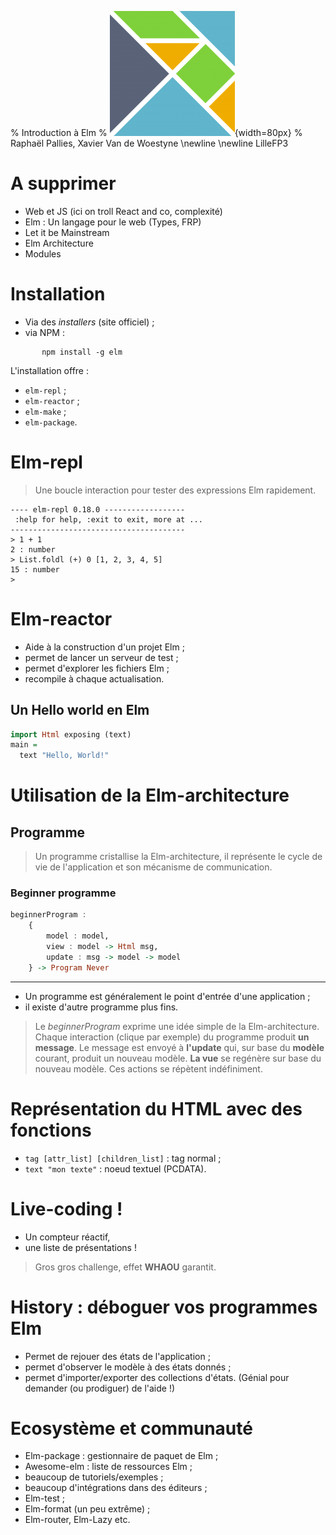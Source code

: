 % Introduction à Elm
% ![](images/logo.png){width=80px}
% Raphaël Pallies, Xavier Van de Woestyne \newline \newline LilleFP3

# A supprimer

-  Web et JS (ici on troll React and co, complexité)
-  Elm : Un langage pour le web (Types, FRP)
-  Let it be Mainstream
-  Elm Architecture
-  Modules



# Installation

- Via des *installers* (site officiel) ;
- via NPM :

```shell
       npm install -g elm
```

L'installation offre :

-  `elm-repl` ;
-  `elm-reactor` ;
-  `elm-make` ;
-  `elm-package`.

# Elm-repl

> Une boucle interaction pour tester des expressions Elm rapidement.


```shell
---- elm-repl 0.18.0 ------------------
 :help for help, :exit to exit, more at ...
---------------------------------------
> 1 + 1
2 : number
> List.foldl (+) 0 [1, 2, 3, 4, 5]
15 : number
>
```

# Elm-reactor

- Aide à la construction d'un projet Elm ;
- permet de lancer un serveur de test ;
- permet d'explorer les fichiers Elm ;
- recompile à chaque actualisation.

## Un Hello world en Elm

```haskell
import Html exposing (text)
main =
  text "Hello, World!"

```

# Utilisation de la Elm-architecture

## Programme
> Un programme cristallise la Elm-architecture,
> il représente le cycle de vie de l'application et
> son mécanisme de communication.

### Beginner programme

```haskell
beginnerProgram :
    {
        model : model,
        view : model -> Html msg,
        update : msg -> model -> model
    } -> Program Never
```

---

- Un programme est généralement le point d'entrée d'une application ;
- il existe d'autre programme plus fins.

> Le *beginnerProgram* exprime une idée simple de la Elm-architecture. Chaque
> interaction (clique par exemple) du programme produit **un message**. Le message
> est envoyé à **l'update** qui, sur base du **modèle** courant, produit un nouveau
> modèle. **La vue** se regénère sur base du nouveau modèle. Ces actions se répètent
> indéfiniment.


# Représentation du HTML avec des fonctions

-  `tag [attr_list] [children_list]` : tag normal ;
-  `text "mon texte"` : noeud textuel (PCDATA).

# Live-coding !

-  Un compteur réactif,
-  une liste de présentations !

> Gros gros challenge, effet **WHAOU** garantit.

# History : déboguer vos programmes Elm

-  Permet de rejouer des états de l'application ;
-  permet d'observer le modèle à des états donnés ;
-  permet d'importer/exporter des collections d'états. (Génial pour demander (ou prodiguer) de l'aide !)

# Ecosystème et communauté

-  Elm-package : gestionnaire de paquet de Elm ;
-  Awesome-elm : liste de ressources Elm ;
-  beaucoup de tutoriels/exemples ;
-  beaucoup d'intégrations dans des éditeurs ;
-  Elm-test ;
-  Elm-format (un peu extrême) ;
-  Elm-router, Elm-Lazy etc.
